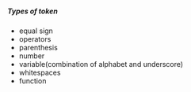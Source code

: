 ##### Types of token
- equal sign
- operators
- parenthesis
- number
- variable(combination of alphabet and underscore)
- whitespaces
- function
